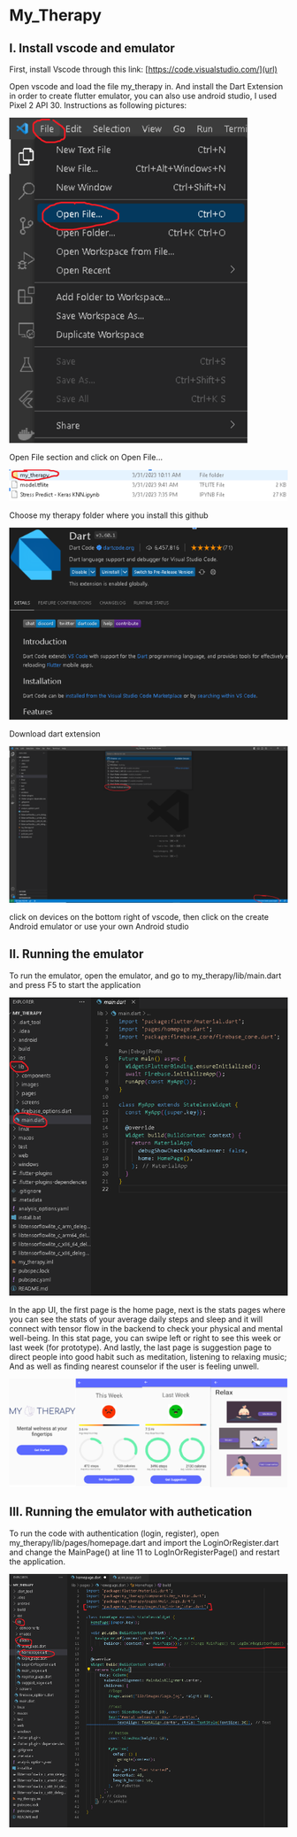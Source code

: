 # My_Therapy

## I. Install vscode and emulator

First, install Vscode through this link: [https://code.visualstudio.com/](url)

Open vscode and load the file my_therapy in. And install the Dart Extension in order to create flutter emulator, you can also use android studio, I used Pixel 2 API 30. Instructions as following pictures:


![alt text](https://github.com/minty0731/My_Therapy/blob/main/img_readme/vs_code_openfile.png)

Open File section and click on Open File...

![alt text](https://github.com/minty0731/My_Therapy/blob/main/img_readme/vs_code_select_file.png)

Choose my therapy folder where you install this github

![alt text](https://github.com/minty0731/My_Therapy/blob/main/img_readme/dart_extension.png)

Download dart extension

![alt text](https://github.com/minty0731/My_Therapy/blob/main/img_readme/create_android.png)

click on devices on the bottom right of vscode, then click on the create Android emulator or use your own Android studio

## II. Running the emulator
To run the emulator, open the emulator, and go to my_therapy/lib/main.dart and press F5 to start the application

![alt text](https://github.com/minty0731/My_Therapy/blob/main/img_readme/run_emu.png)

In the app UI, the first page is the home page, next is the stats pages where you can see the stats of your average daily steps and sleep and it will connect with tensor flow in the backend to check your physical and mental well-being. In this stat page, you can swipe left or right to see this week or last week (for prototype). And lastly, the last page is suggestion page to direct people into good habit such as meditation, listening to relaxing music; And as well as finding nearest counselor if the user is feeling unwell.

![alt text](https://github.com/minty0731/My_Therapy/blob/main/img_readme/app_UI.png)

## III. Running the emulator with authetication
To run the code with authentication (login, register), open my_therapy/lib/pages/homepage.dart and import the LoginOrRegister.dart and change the MainPage() at line 11 to LogInOrRegisterPage() and restart the application.


![alt text](https://github.com/minty0731/My_Therapy/blob/main/img_readme/authen_change.png)
